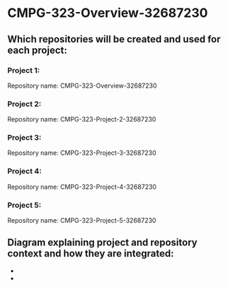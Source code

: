 # CMPG-323-Overview-32687230

## Which repositories will be created and used for each project:
### Project 1:
Repository name: CMPG-323-Overview-32687230
### Project 2:
Repository name: CMPG-323-Project-2-32687230
### Project 3:
Repository name: CMPG-323-Project-3-32687230
### Project 4:
Repository name: CMPG-323-Project-4-32687230
### Project 5:
Repository name: CMPG-323-Project-5-32687230

## Diagram explaining project and repository context and how they are integrated:
-
-
